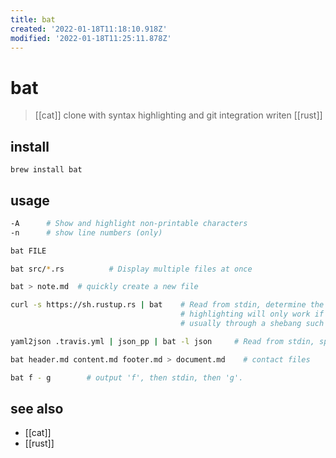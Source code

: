 ```yaml
---
title: bat
created: '2022-01-18T11:18:10.918Z'
modified: '2022-01-18T11:25:11.878Z'
---
```


# bat

> [[cat]] clone with syntax highlighting and git integration writen [[rust]]

## install

`brew install bat`

## usage

```sh
-A      # Show and highlight non-printable characters
-n      # show line numbers (only)
```

```sh
bat FILE

bat src/*.rs          # Display multiple files at once

bat > note.md  # quickly create a new file

curl -s https://sh.rustup.rs | bat    # Read from stdin, determine the syntax automatically 
                                      # highlighting will only work if the syntax can be determined from the first line of the file
                                      # usually through a shebang such as #!/bin/sh)

yaml2json .travis.yml | json_pp | bat -l json     # Read from stdin, specify the language explicitly

bat header.md content.md footer.md > document.md    # contact files

bat f - g        # output 'f', then stdin, then 'g'.
```

## see also

- [[cat]]
- [[rust]]
